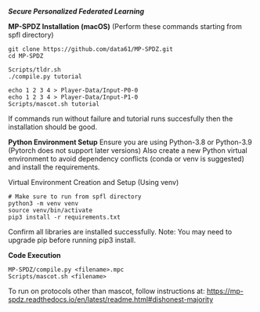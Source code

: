 ***Secure Personalized Federated Learning***

**MP-SPDZ Installation (macOS)**
(Perform these commands starting from spfl directory)

```
git clone https://github.com/data61/MP-SPDZ.git
cd MP-SPDZ

Scripts/tldr.sh
./compile.py tutorial

echo 1 2 3 4 > Player-Data/Input-P0-0
echo 1 2 3 4 > Player-Data/Input-P1-0
Scripts/mascot.sh tutorial
```
If commands run without failure and tutorial runs succesfully then the installation should be good.

**Python Environment Setup**
Ensure you are using Python-3.8 or Python-3.9 (Pytorch does not support later versions) Also create a new Python virtual environment to avoid dependency conflicts (conda or venv is suggested) and install the requirements.

Virtual Environment Creation and Setup (Using venv)
```
# Make sure to run from spfl directory
python3 -m venv venv
source venv/bin/activate
pip3 install -r requirements.txt
```

Confirm all libraries are installed successfully. Note: You may need to upgrade pip before running pip3 install.

**Code Execution**
```
MP-SPDZ/compile.py <filename>.mpc
Scripts/mascot.sh <filename>
```

To run on protocols other than mascot, follow instructions at: https://mp-spdz.readthedocs.io/en/latest/readme.html#dishonest-majority
